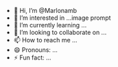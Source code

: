 - 👋 Hi, I’m @Marlonamb
- 👀 I’m interested in ...image prompt 
- 🌱 I’m currently learning ...
- 💞️ I’m looking to collaborate on ...
- 📫 How to reach me ...
- 😄 Pronouns: ...
- ⚡ Fun fact: ...

<!---
Marlonamb/Marlonamb is a ✨ special ✨ repository because its `README.md` (this file) appears on your GitHub profile.
You can click the Preview link to take a look at your changes.
--->
